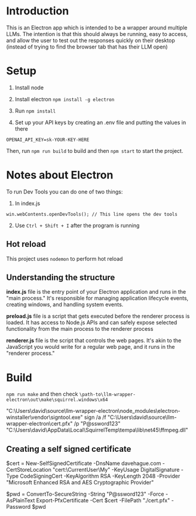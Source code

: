 # Introduction
This is an Electron app which is intended to be a wrapper around multiple LLMs.  The intention is that this should always be running, easy to access, and allow the user to test out the responses quickly on their desktop (instead of trying to find the browser tab that has their LLM open)

# Setup
1. Install node
1. Install electron `npm install -g electron`
1. Run `npm install`

1. Set up your API keys by creating an .env file and putting the values in there

```
OPENAI_API_KEY=sk-YOUR-KEY-HERE
```

Then, run `npm run build` to build and then `npm start` to start the project.


# Notes about Electron
To run Dev Tools you can do one of two things:

1. In index.js
```
win.webContents.openDevTools(); // This line opens the dev tools
```

2. Use `Ctrl + Shift + I` after the program is running

## Hot reload
This project uses `nodemon` to perform hot reload


## Understanding the structure
**index.js** file is the entry point of your Electron application and runs in the "main process." It's responsible for managing application lifecycle events, creating windows, and handling system events.

**preload.js** file is a script that gets executed before the renderer process is loaded. It has access to Node.js APIs and can safely expose selected functionality from the main process to the renderer process

**renderer.js** file is the script that controls the web pages. It's akin to the JavaScript you would write for a regular web page, and it runs in the "renderer process."

# Build
`npm run make` and then check `\path-to\llm-wrapper-electron\out\make\squirrel.windows\x64`

"C:\Users\david\source\llm-wrapper-electron\node_modules\electron-winstaller\vendor\signtool.exe" sign /a /f "C:\Users\david\source\llm-wrapper-electron\cert.pfx" /p "P@ssword123" "C:\Users\david\AppData\Local\SquirrelTemp\tempa\lib\net45\ffmpeg.dll"


## Creating a self signed certificate
$cert = New-SelfSignedCertificate -DnsName davehague.com -CertStoreLocation "cert:\CurrentUser\My" -KeyUsage DigitalSignature -Type CodeSigningCert -KeyAlgorithm RSA -KeyLength 2048 -Provider "Microsoft Enhanced RSA and AES Cryptographic Provider"


$pwd = ConvertTo-SecureString -String "P@ssword123" -Force -AsPlainText
Export-PfxCertificate -Cert $cert -FilePath "./cert.pfx" -Password $pwd
